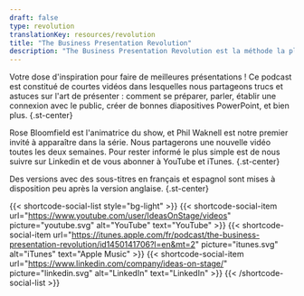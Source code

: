 ```yaml
---
draft: false
type: revolution
translationKey: resources/revolution
title: "The Business Presentation Revolution"
description: "The Business Presentation Revolution est la méthode la plus complète pour apprendre à créer des présentations professionnelles."
---
```


Votre dose d'inspiration pour faire de meilleures présentations ! Ce podcast est constitué de courtes vidéos dans lesquelles nous partageons trucs et astuces sur l'art de présenter : comment se préparer, parler, établir une connexion avec le public, créer de bonnes diapositives PowerPoint, et bien plus.
{.st-center}

Rose Bloomfield est l'animatrice du show, et Phil Waknell est notre premier invité à apparaître dans la série. Nous partagerons une nouvelle vidéo toutes les deux semaines. Pour rester informé le plus simple est de nous suivre sur Linkedin et de vous abonner à YouTube et iTunes.
{.st-center}

Des versions avec des sous-titres en français et espagnol sont mises à disposition peu après la version anglaise.
{.st-center}

{{< shortcode-social-list style="bg-light" >}}
    {{< shortcode-social-item url="https://www.youtube.com/user/IdeasOnStage/videos" picture="youtube.svg" alt="YouTube" text="YouTube" >}}
    {{< shortcode-social-item url="https://itunes.apple.com/fr/podcast/the-business-presentation-revolution/id1450141706?l=en&mt=2" picture="itunes.svg" alt="iTunes" text="Apple Music" >}}
    {{< shortcode-social-item url="https://www.linkedin.com/company/ideas-on-stage/" picture="linkedin.svg" alt="LinkedIn" text="LinkedIn" >}}
{{< /shortcode-social-list >}}
